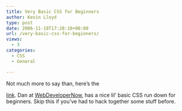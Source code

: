 ```yaml
---
title: Very Basic CSS for Beginners
author: Kevin Lloyd
type: post
date: 2006-11-18T17:28:10+00:00
url: /very-basic-css-for-beginners/
views:
  - 3
categories:
  - CSS
  - General

---
```

<!--adsense-->Not much more to say than, here&#8217;s the 

[link][1]. Dan at [WebDeveloperNow][1], has a nice lil&#8217; basic CSS run down for beginners. Skip this if you&#8217;ve had to hack together some stuff before.

 [1]: http://www.webdevelopernow.net/css/css-tricks-you-can-use/